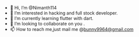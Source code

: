 - 👋 Hi, I’m @Nimanth114
- 👀 I’m interested in hacking and full stock developer.
- 🌱 I’m currently learning flutter with dart.
- 💞️ I’m looking to collaborate on you .
- 📫 How to reach me,just mail me @bunny9964@gmail.com 

<!---
Nimanth114/Nimanth114 is a ✨ special ✨ repository because its `README.md` (this file) appears on your GitHub profile.
You can click the Preview link to take a look at your changes.
--->
